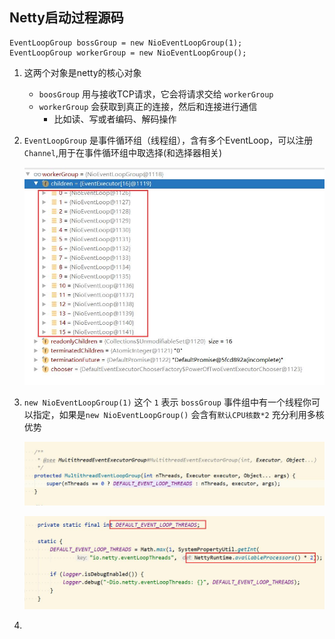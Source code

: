 ## Netty启动过程源码
```text
EventLoopGroup bossGroup = new NioEventLoopGroup(1);
EventLoopGroup workerGroup = new NioEventLoopGroup();
```
1. 这两个对象是netty的核心对象
    - `boosGroup` 用与接收TCP请求，它会将请求交给 `workerGroup`
    - `workerGroup` 会获取到真正的连接，然后和连接进行通信
        - 比如读、写或者编码、解码操作
2. `EventLoopGroup` 是事件循环组（线程组），含有多个EventLoop，可以注册`Channel`,用于在事件循环组中取选择(和选择器相关)

    ![NioEventLoop中的多个线程](pic/netty源码分析/NioEventLoop中的多个线程.jpg)
3. `new NioEventLoopGroup(1)` 这个 `1` 表示 `bossGroup` 事件组中有一个线程你可以指定，如果是`new NioEventLoopGroup()` 会含有`默认CPU核数*2` 充分利用多核优势

    ![](pic/netty源码分析/NioEventLoop参数1.jpg)

    ![](pic/netty源码分析/NioEventLoop参数2.jpg)
4. 